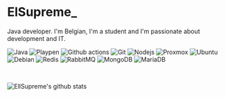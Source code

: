 # ElSupreme_

Java developer.
I'm Belgian, I'm a student and I'm passionate about development and IT.

<p>
  <img alt="Java" src="https://img.shields.io/badge/-Java-ea2845?style=flat-square&logo=java&logoColor=white" />
  <img alt="Playpen" src="https://img.shields.io/badge/-Playpen-2AA5DC?style=flat-square&logo=Webpack&logoColor=white" />
  <img alt="Github actions" src="https://img.shields.io/badge/-Github_Actions-2088FF?style=flat-square&logo=github-actions&logoColor=white" />
  <img alt="Git" src="https://img.shields.io/badge/-Git-F05032?style=flat-square&logo=git&logoColor=white" />
  <img alt="Nodejs" src="https://img.shields.io/badge/-Nodejs-43853d?style=flat-square&logo=Node.js&logoColor=white" />
  <img alt ="Proxmox" src="https://img.shields.io/badge/-Proxmox-E57000?style=flat-square&logo=Proxmox&logoColor=white" />
  <img alt ="Ubuntu" src="https://img.shields.io/badge/-Ubuntu-E95420?style=flat-square&logo=ubuntu&logoColor=white" />
  <img alt ="Debian" src="https://img.shields.io/badge/-Debian-A81D33?style=flat-square&logo=debian&logoColor=white" />
  <img alt ="Redis" src="https://img.shields.io/badge/-Redis-DC382D?style=flat-square&logo=redis&logoColor=white" />
  <img alt ="RabbitMQ" src"https://img.shields.io/badge/-RabbitMQ-FF6600?style=flat-square&logo=rabbitmq&logoColor=white" />
  <img alt ="MongoDB" src"https://img.shields.io/badge/-MongoDB-47A248?style=flat-square&logo=MongoDB&logoColor=white" />
  <img alt ="MariaDB" src"https://img.shields.io/badge/-MariaDB-003545?style=flat-square&logo=mariadb&logoColor=white" />
</p>


<br>


![EllSupreme's github stats](https://github-readme-stats.vercel.app/api?username=EllSupreme&theme=graywhite&show_icons=true)
